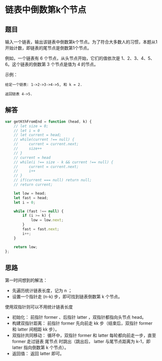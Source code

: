 # 链表中倒数第k个节点

## 题目

输入一个链表，输出该链表中倒数第k个节点。为了符合大多数人的习惯，本题从1开始计数，即链表的尾节点是倒数第1个节点。

例如，一个链表有 6 个节点，从头节点开始，它们的值依次是 1、2、3、4、5、6。这个链表的倒数第 3 个节点是值为 4 的节点。

示例：
```
给定一个链表: 1->2->3->4->5, 和 k = 2.

返回链表 4->5.
```

## 解答

```js
var getKthFromEnd = function (head, k) {
	// let size = 0;
	// let i = 0
	// let current = head;
	// while(current !== null) {
	//     current = current.next;
	//     size++
	// }
	// current = head
	// while(i !== size - k && current !== null) {
	//     current = current.next;
	//     i++
	// }
	// if(current === null) return null;
	// return current;

	let low = head;
	let fast = head;
	let i = 0;

	while (fast !== null) {
		if (i >= k) {
			low = low.next;
		}
		fast = fast.next;
		i++;
	}

	return low;
};
```

## 思路

第一时间想到的解法：
* 先遍历统计链表长度，记为 n ；
* 设置一个指针走 (n-k) 步，即可找到链表倒数第 k 个节点。

使用双指针则可以不用统计链表长度
* 初始化： 前指针 former 、后指针 latter ，双指针都指向头节点 head​ 。
* 构建双指针距离： 前指针 former 先向前走 kk 步（结束后，双指针 former 和 latter 间相距 kk 步）。
* 双指针共同移动： 循环中，双指针 former 和 latter 每轮都向前走一步，直至 former 走过链表 尾节点 时跳出（跳出后， latter 与尾节点距离为 k-1，即 latter 指向倒数第 k 个节点）。
* 返回值： 返回 latter 即可。


